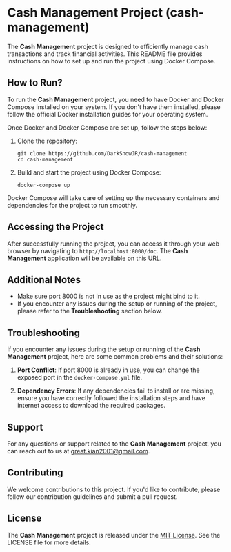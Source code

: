 # Cash Management Project (cash-management)

The **Cash Management** project is designed to efficiently manage cash transactions and track financial activities. This README file provides instructions on how to set up and run the project using Docker Compose.

## How to Run?

To run the **Cash Management** project, you need to have Docker and Docker Compose installed on your system. If you don't have them installed, please follow the official Docker installation guides for your operating system.

Once Docker and Docker Compose are set up, follow the steps below:

1. Clone the repository:
   ```
   git clone https://github.com/DarkSnowJR/cash-management
   cd cash-management
   ```

2. Build and start the project using Docker Compose:
   ```
   docker-compose up
   ```

Docker Compose will take care of setting up the necessary containers and dependencies for the project to run smoothly.

## Accessing the Project

After successfully running the project, you can access it through your web browser by navigating to `http://localhost:8000/doc`. The **Cash Management** application will be available on this URL.

## Additional Notes

- Make sure port 8000 is not in use as the project might bind to it.
- If you encounter any issues during the setup or running of the project, please refer to the **Troubleshooting** section below.

## Troubleshooting

If you encounter any issues during the setup or running of the **Cash Management** project, here are some common problems and their solutions:

1. **Port Conflict**: If port 8000 is already in use, you can change the exposed port in the `docker-compose.yml` file.

2. **Dependency Errors**: If any dependencies fail to install or are missing, ensure you have correctly followed the installation steps and have internet access to download the required packages.

## Support

For any questions or support related to the **Cash Management** project, you can reach out to us at [great.kian2001@gmail.com](mailto:great.kian2001@gmail.com).

## Contributing

We welcome contributions to this project. If you'd like to contribute, please follow our contribution guidelines and submit a pull request.

## License

The **Cash Management** project is released under the [MIT License](./LICENSE). See the LICENSE file for more details.
